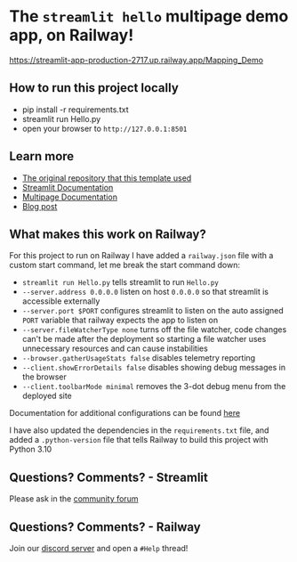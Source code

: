 # The `streamlit hello` multipage demo app, on Railway!

https://streamlit-app-production-2717.up.railway.app/Mapping_Demo

## How to run this project locally

- pip install -r requirements.txt
- streamlit run Hello.py
- open your browser to `http://127.0.0.1:8501`

## Learn more

- [The original repository that this template used](https://github.com/streamlit/hello)
- [Streamlit Documentation](https://docs.streamlit.io/)
- [Multipage Documentation](https://docs.streamlit.io/library/get-started/multipage-apps)
- [Blog post](https://blog.streamlit.io/introducing-multipage-apps/)

## What makes this work on Railway?

For this project to run on Railway I have added a `railway.json` file with a custom start command, let me break the start command down:
- `streamlit run Hello.py` tells streamlit to run `Hello.py`
- `--server.address 0.0.0.0` listen on host `0.0.0.0` so that streamlit is accessible externally
- `--server.port $PORT` configures streamlit to listen on the auto assigned `PORT` variable that railway expects the app to listen on
- `--server.fileWatcherType none` turns off the file watcher, code changes can't be made after the deployment so starting a file watcher uses unnecessary resources and can cause instabilities
- `--browser.gatherUsageStats false` disables telemetry reporting
- `--client.showErrorDetails false` disables showing debug messages in the browser
- `--client.toolbarMode minimal` removes the 3-dot debug menu from the deployed site

Documentation for additional configurations can be found [here](https://docs.streamlit.io/library/advanced-features/configuration)

I have also updated the dependencies in the `requirements.txt` file, and added a `.python-version` file that tells Railway to build this project with Python 3.10

## Questions? Comments? - Streamlit

Please ask in the [community forum](https://discuss.streamlit.io)

## Questions? Comments? - Railway

Join our [discord server](https://discord.gg/railway) and open a `#Help` thread!
